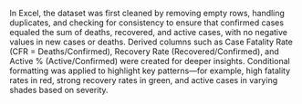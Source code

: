 In Excel, the dataset was first cleaned by removing empty rows, handling duplicates, and checking for consistency to ensure that confirmed cases equaled the sum of deaths, recovered, and active cases, with no negative values in new cases or deaths. Derived columns such as Case Fatality Rate (CFR = Deaths/Confirmed), Recovery Rate (Recovered/Confirmed), and Active % (Active/Confirmed) were created for deeper insights. Conditional formatting was applied to highlight key patterns—for example, high fatality rates in red, strong recovery rates in green, and active cases in varying shades based on severity. 
